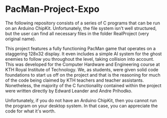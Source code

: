 # PacMan-Project-Expo

The following repository consists of a series of C programs that can be run on an Arduino ChipKit. Unfortunately, the file system isn't well structured, but the user can find all necessary files in the folder RealProject (very original name).

This project features a fully functioning PacMan game that operates on a staggering 128x32 display. It even includes a simple AI system for the ghost enemies to follow you throughout the level, taking collision into account. This was developed for the Computer Hardware and Engineering course at KTH Royal Institute of Technology. We, as students, were given solid code foundations to start us off on the project and that is the reasoning for much of the code being claimed by KTH teachers and teacher assistants. Nonetheless, the majority of the C functionality contained within the project were written directly by Edward Leander and Andre Prihodko.

Unfortunately, if you do not have an Arduino ChipKit, then you cannot run the program on your desktop system. In that case, you can appreciate the code for what it's worth.
